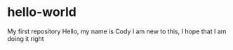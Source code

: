 # hello-world
My first repository
Hello, my name is Cody
I am new to this, I hope that I am doing it right
